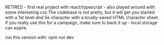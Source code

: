 RETIRED - first real project with react/typescript - also played around with some interesting css
The codebase is not pretty, but it will get you started with a 1st level dnd 5e character with a locally-saved HTML character sheet.
If you really use this for a campaign, make sure to back it up - local storage can expire.

run this version with: npm run dev